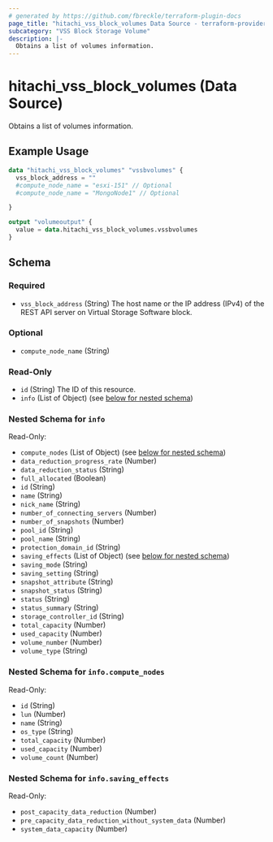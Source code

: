 ```yaml
---
# generated by https://github.com/fbreckle/terraform-plugin-docs
page_title: "hitachi_vss_block_volumes Data Source - terraform-provider-hitachi"
subcategory: "VSS Block Storage Volume"
description: |-
  Obtains a list of volumes information.
---
```


# hitachi_vss_block_volumes (Data Source)

Obtains a list of volumes information.

## Example Usage

```terraform
data "hitachi_vss_block_volumes" "vssbvolumes" {
  vss_block_address = ""
  #compute_node_name = "esxi-151" // Optional
  #compute_node_name = "MongoNode1" // Optional

}

output "volumeoutput" {
  value = data.hitachi_vss_block_volumes.vssbvolumes
}
```

<!-- schema generated by tfplugindocs -->
## Schema

### Required

- `vss_block_address` (String) The host name or the IP address (IPv4) of the REST API server on Virtual Storage Software block.

### Optional

- `compute_node_name` (String)

### Read-Only

- `id` (String) The ID of this resource.
- `info` (List of Object) (see [below for nested schema](#nestedatt--info))

<a id="nestedatt--info"></a>
### Nested Schema for `info`

Read-Only:

- `compute_nodes` (List of Object) (see [below for nested schema](#nestedobjatt--info--compute_nodes))
- `data_reduction_progress_rate` (Number)
- `data_reduction_status` (String)
- `full_allocated` (Boolean)
- `id` (String)
- `name` (String)
- `nick_name` (String)
- `number_of_connecting_servers` (Number)
- `number_of_snapshots` (Number)
- `pool_id` (String)
- `pool_name` (String)
- `protection_domain_id` (String)
- `saving_effects` (List of Object) (see [below for nested schema](#nestedobjatt--info--saving_effects))
- `saving_mode` (String)
- `saving_setting` (String)
- `snapshot_attribute` (String)
- `snapshot_status` (String)
- `status` (String)
- `status_summary` (String)
- `storage_controller_id` (String)
- `total_capacity` (Number)
- `used_capacity` (Number)
- `volume_number` (Number)
- `volume_type` (String)

<a id="nestedobjatt--info--compute_nodes"></a>
### Nested Schema for `info.compute_nodes`

Read-Only:

- `id` (String)
- `lun` (Number)
- `name` (String)
- `os_type` (String)
- `total_capacity` (Number)
- `used_capacity` (Number)
- `volume_count` (Number)


<a id="nestedobjatt--info--saving_effects"></a>
### Nested Schema for `info.saving_effects`

Read-Only:

- `post_capacity_data_reduction` (Number)
- `pre_capacity_data_reduction_without_system_data` (Number)
- `system_data_capacity` (Number)



